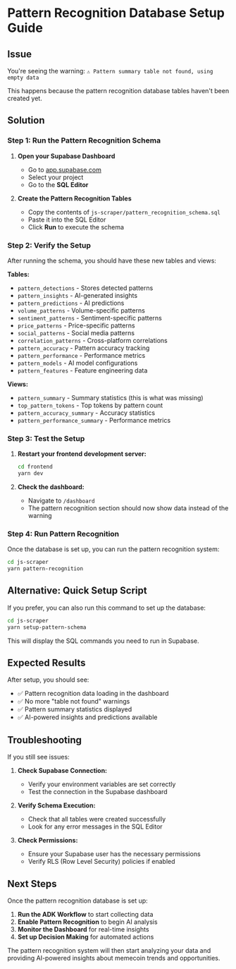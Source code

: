# Pattern Recognition Database Setup Guide

## Issue
You're seeing the warning: `⚠️ Pattern summary table not found, using empty data`

This happens because the pattern recognition database tables haven't been created yet.

## Solution

### Step 1: Run the Pattern Recognition Schema

1. **Open your Supabase Dashboard**
   - Go to [app.supabase.com](https://app.supabase.com)
   - Select your project
   - Go to the **SQL Editor**

2. **Create the Pattern Recognition Tables**
   - Copy the contents of `js-scraper/pattern_recognition_schema.sql`
   - Paste it into the SQL Editor
   - Click **Run** to execute the schema

### Step 2: Verify the Setup

After running the schema, you should have these new tables and views:

**Tables:**
- `pattern_detections` - Stores detected patterns
- `pattern_insights` - AI-generated insights
- `pattern_predictions` - AI predictions
- `volume_patterns` - Volume-specific patterns
- `sentiment_patterns` - Sentiment-specific patterns
- `price_patterns` - Price-specific patterns
- `social_patterns` - Social media patterns
- `correlation_patterns` - Cross-platform correlations
- `pattern_accuracy` - Pattern accuracy tracking
- `pattern_performance` - Performance metrics
- `pattern_models` - AI model configurations
- `pattern_features` - Feature engineering data

**Views:**
- `pattern_summary` - Summary statistics (this is what was missing)
- `top_pattern_tokens` - Top tokens by pattern count
- `pattern_accuracy_summary` - Accuracy statistics
- `pattern_performance_summary` - Performance metrics

### Step 3: Test the Setup

1. **Restart your frontend development server:**
   ```bash
   cd frontend
   yarn dev
   ```

2. **Check the dashboard:**
   - Navigate to `/dashboard`
   - The pattern recognition section should now show data instead of the warning

### Step 4: Run Pattern Recognition

Once the database is set up, you can run the pattern recognition system:

```bash
cd js-scraper
yarn pattern-recognition
```

## Alternative: Quick Setup Script

If you prefer, you can also run this command to set up the database:

```bash
cd js-scraper
yarn setup-pattern-schema
```

This will display the SQL commands you need to run in Supabase.

## Expected Results

After setup, you should see:
- ✅ Pattern recognition data loading in the dashboard
- ✅ No more "table not found" warnings
- ✅ Pattern summary statistics displayed
- ✅ AI-powered insights and predictions available

## Troubleshooting

If you still see issues:

1. **Check Supabase Connection:**
   - Verify your environment variables are set correctly
   - Test the connection in the Supabase dashboard

2. **Verify Schema Execution:**
   - Check that all tables were created successfully
   - Look for any error messages in the SQL Editor

3. **Check Permissions:**
   - Ensure your Supabase user has the necessary permissions
   - Verify RLS (Row Level Security) policies if enabled

## Next Steps

Once the pattern recognition database is set up:

1. **Run the ADK Workflow** to start collecting data
2. **Enable Pattern Recognition** to begin AI analysis
3. **Monitor the Dashboard** for real-time insights
4. **Set up Decision Making** for automated actions

The pattern recognition system will then start analyzing your data and providing AI-powered insights about memecoin trends and opportunities.
